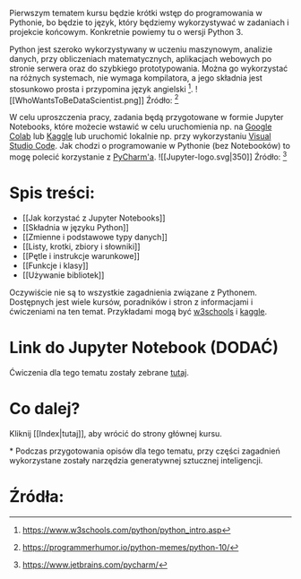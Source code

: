 Pierwszym tematem kursu będzie krótki wstęp do programowania w Pythonie, bo będzie to język, który będziemy wykorzystywać w zadaniach i projekcie końcowym. Konkretnie powiemy tu o wersji Python 3.

Python jest szeroko wykorzystywany w uczeniu maszynowym, analizie danych, przy obliczeniach matematycznych, aplikacjach webowych po stronie serwera oraz do szybkiego prototypowania. Można go wykorzystać na różnych systemach, nie wymaga kompilatora, a jego składnia jest stosunkowo prosta i przypomina język angielski [^w3s].
![[WhoWantsToBeDataScientist.png]]
Źródło: [^dsm]

W celu uproszczenia pracy, zadania będą przygotowane w formie Jupyter Notebooks, które możecie wstawić w celu uruchomienia np. na [Google Colab](https://colab.research.google.com/) lub [Kaggle](https://www.kaggle.com/) lub uruchomić lokalnie np. przy wykorzystaniu [Visual Studio Code](https://code.visualstudio.com/). Jak chodzi o programowanie w Pythonie (bez Notebooków) to mogę polecić korzystanie z [PyCharm'a](https://www.jetbrains.com/pycharm/).
![[Jupyter-logo.svg|350]]
Źródło: [^jpt]

# Spis treści:
- [[Jak korzystać z Jupyter Notebooks]]
- [[Składnia w języku Python]]
- [[Zmienne i podstawowe typy danych]]
- [[Listy, krotki, zbiory i słowniki]]
- [[Pętle i instrukcje warunkowe]]
- [[Funkcje i klasy]]
- [[Używanie bibliotek]]

Oczywiście nie są to wszystkie zagadnienia związane z Pythonem. Dostępnych jest wiele kursów, poradników i stron z informacjami i ćwiczeniami na ten temat. Przykładami mogą być [w3schools](https://www.w3schools.com/python/default.asp) i [kaggle](https://www.kaggle.com/learn/python).

# Link do Jupyter Notebook (DODAĆ)

Ćwiczenia dla tego tematu zostały zebrane [tutaj](https://github.com/).

# Co dalej?

Kliknij [[Index|tutaj]], aby wrócić do strony głównej kursu.

\* Podczas przygotowania opisów dla tego tematu, przy części zagadnień wykorzystane zostały narzędzia generatywnej sztucznej inteligencji.

# Źródła:
[^w3s]: https://www.w3schools.com/python/python_intro.asp
[^dsm]: https://programmerhumor.io/python-memes/python-10/
[^jpt]: https://www.jetbrains.com/pycharm/